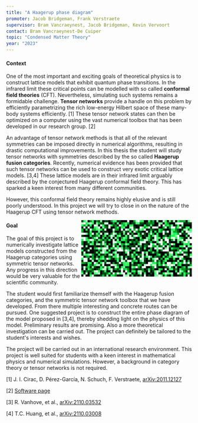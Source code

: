 ```yaml
---
title: "A Haagerup phase diagram"
promoter: Jacob Bridgeman, Frank Verstraete
supervisor: Bram Vancraeynest, Jacob Bridgeman, Kevin Vervoort
contact: Bram Vancraeynest-De Cuiper
topic: "Condensed Matter Theory"
year: "2023"
---
```


#### Context

One of the most important and exciting goals of theoretical physics is to construct lattice models that exhibit quantum phase transitions. In the infrared limit these critical points can be modelled with so called **conformal field theories** (CFT). Nevertheless, simulating such systems remains a formidable challenge. **Tensor networks** provide a handle on this problem by efficiently parametrizing the rich low-energy Hilbert space of these many-body systems efficiently. [1] These tensor network states can then be optimized on a computer using the vast numerical toolbox that has been developed in our research group. [2]

An advantage of tensor network methods is that all of the relevant symmetries can be imposed directly in numerical algorithms, resulting in drastic computational improvements. In this thesis the student will study tensor networks with symmetries described by the so called **Haagerup fusion categories**. Recently, numerical evidence has been provided that such tensor networks can be used to construct very exotic critical lattice models. [3,4] These lattice models are in their infrared limit arguably described by the conjectured Haagerup conformal field theory. This has sparked a keen interest from many different communities.

However, this conformal field theory remains highly elusive and is still poorly understood. In this project we will try to close in on the nature of the Haagerup CFT using tensor network methods.

<p><img alt="The H3 Haagerup fusion category" src="/images/thesistopics/2023BVancraeynest1.png" style="float:right; width:300px" /></p>

#### Goal

The goal of this project is to numerically investigate lattice models constructed from the Haagerup categories using symmetric tensor networks. Any progress in this direction would be very valuable for the scientific community.

The student would first familiarize themself with the Haagerup fusion categories, and the symmetric tensor network toolbox that we have developed. From there multiple interesting and concrete routes can be pursued.
One suggested project is to construct the entire phase diagram of the model proposed in [3,4], thereby shedding light on the physics of this model. Preliminary results are promising. Also a more theoretical investigation can be carried out.
The project can definitely be tailored to the student's interests and wishes.  

The project will be carried out in an international research environment. This project is well suited for students with a keen interest in mathematical physics and numerical simulations. However, a background in category theory or tensor networks is not required.

[1] J. I. Cirac, D. Pérez-García, N. Schuch, F. Verstraete, [arXiv:2011.12127](https://arxiv.org/abs/2011.12127)

[2] [Software page](quantumghent.github.io/software/)

[3] R. Vanhove, et al., [arXiv:2110.03532](https://arxiv.org/abs/2110.03532)

[4] T.C. Huang, et al., [arXiv:2110.03008](https://arxiv.org/abs/2110.03008)
